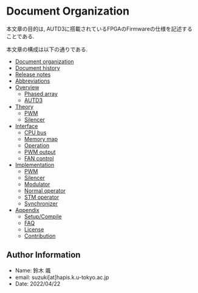 # Document Organization

本文章の目的は, AUTD3に搭載されているFPGAのFirmwareの仕様を記述することである.

本文章の構成は以下の通りである.

- [Document organization](./organization.md)
- [Document history](./document_history.md)
- [Release notes](./release_notes.md)
- [Abbreviations](./abbreviations.md)
- [Overview](./overview/overview.md)
    - [Phased array](./overview/phased_array.md)
    - [AUTD3](./overview/autd3.md)
- [Theory](./theory/theory.md)
    - [PWM](./theory/pwm.md)
    - [Silencer](./theory/silencer.md)
- [Interface](./interface/interface.md)
    - [CPU bus](./interface/cpu_bus.md)
    - [Memory map](./interface/memory_map.md)
    - [Operation](./interface/operation.md)
    - [PWM output](./interface/pwm_out.md)
    - [FAN control](./interface/fan.md)
- [Implementation](./impl/impl.md)
    - [PWM](./impl/pwm.md)
    - [Silencer](./impl/silencer.md)
    - [Modulator](./impl/modulator.md)
    - [Normal operator](./impl/normal_operator.md)
    - [STM operator](./impl/stm_operator.md)
    - [Synchronizer](./impl/synchronizer.md)
- [Appendix](./appendix/appendix.md)
    - [Setup/Compile](./appendix/setup_compile.md)
    - [FAQ](./appendix/faq.md)
    - [License](./appendix/license.md)
    - [Contribution](./appendix/contribution.md)


## Author Information

* Name: 鈴木 颯
* email: suzuki\[at\]hapis.k.u-tokyo.ac.jp
* Date: 2022/04/22
